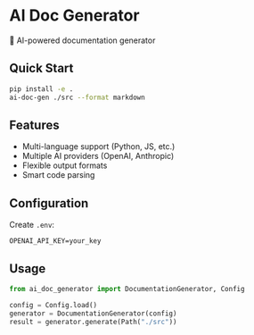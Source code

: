 # AI Doc Generator

🤖 AI-powered documentation generator

## Quick Start

```bash
pip install -e .
ai-doc-gen ./src --format markdown
```

## Features

- Multi-language support (Python, JS, etc.)
- Multiple AI providers (OpenAI, Anthropic)
- Flexible output formats
- Smart code parsing

## Configuration

Create `.env`:
```
OPENAI_API_KEY=your_key
```

## Usage

```python
from ai_doc_generator import DocumentationGenerator, Config

config = Config.load()
generator = DocumentationGenerator(config)
result = generator.generate(Path("./src"))
```

